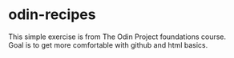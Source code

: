 # odin-recipes
This simple exercise is from The Odin Project foundations course. \
Goal is to get more comfortable with github and html basics.
